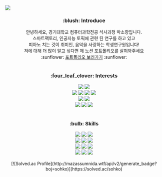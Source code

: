 

<!--
**so-hko/so-hko** is a ✨ _special_ ✨ repository because its `README.md` (this file) appears on your GitHub profile.

Here are some ideas to get you started:
### Hi there 👋
- 🔭 I’m currently working on ...
- 🌱 I’m currently learning ...
- 👯 I’m looking to collaborate on ...
- 🤔 I’m looking for help with ...
- 💬 Ask me about ...
- 📫 How to reach me: ...
- 😄 Pronouns: ...
- ⚡ Fun fact: ...
-->

<img src="https://capsule-render.vercel.app/api?type=waving&color=black&height=200&section=header&text=%20Hello,%20there!%20%&fontAlign=76&fontAlignY=45&desc=%20This%20is%20Sohko✨&descAlign=80&descAlignY=60&descSize=25&fontSize=38&fontColor=FBF5EF" />

<div align=center>
  <h3>:blush: Introduce</h3>
  안녕하세요, 경기대학교 컴퓨터과학전공 석사과정 박소향입니다.<br>
  스마트팩토리, 인공지능 토픽에 관련 된 연구를 하고 있고<br> 피아노 치는 것이 취미인, 음악을 사랑하는 학생연구원입니다!<br>
  저에 대해 더 많이 알고 싶다면 제 노션 포트폴리오를 살펴봐주세요<br>
  :sunflower: <a href="https://sohko-study.notion.site/sohko-study/53047e3c098a4b5a927214ca2d442c08" target="_blank">포트폴리오 보러가기</a>  :sunflower:
  <br>
  <br>
  <h3>:four_leaf_clover: Interests</h3>
  <img src="https://img.shields.io/badge/semi%20supervised%20learning-orange?style=flat&fontColor=white"/></a>
  <img src="https://img.shields.io/badge/unsupervised%20learning-green?style=flat&fontColor=white"/></a>
  <br>
  <img src="https://img.shields.io/badge/smart%20factory-yellow?style=flat&fontColor=white"/></a>
  <img src="https://img.shields.io/badge/data%20analysis-yellowgreen?style=flat&fontColor=white"/></a>
  <img src="https://img.shields.io/badge/data%20science-blue?style=flat&fontColor=white"/></a>
  <img src="https://img.shields.io/badge/predictive%20maintenance-ff69b4?style=flat&fontColor=white"/></a>
  <br>
  <img src="https://img.shields.io/badge/predictive%20quality%20in%20manufacturing-9999FF?style=flat&fontColor=white"/></a>
  <img src="https://img.shields.io/badge/predictive%20quality%20analytic-blueviolet?style=flat&fontColor=white"/></a>
  <br>
  <img src="https://img.shields.io/badge/process%20mining-9cf?style=flat&fontColor=white"/></a>
  <img src="https://img.shields.io/badge/digital%20twin-lightgrey?style=flat&fontColor=white"/></a>
  <img src="https://img.shields.io/badge/transformer-004088?style=flat&fontColor=white"/></a>
  <br>
  <br>
  <h3>:bulb: Skills</h3>
  <img src="https://img.shields.io/badge/Python-3776AB?style=flat&logo=Python&logoColor=yellow"/></a>
  <img src="https://img.shields.io/badge/Java-007396?style=flat&logo=Java&logoColor=white"/></a>
  <img src="https://img.shields.io/badge/HTML-E34F26?style=flat&logo=Html5&logoColor=white"/></a>
  <br>
  <img src="https://img.shields.io/badge/Pytorch-EE4C2C?style=flat&logo=Pytorch&logoColor=white"/></a>
  <img src="https://img.shields.io/badge/Tensorflow-FF6F00?style=flat&logo=Tensorflow&logoColor=white"/></a>
  <img src="https://img.shields.io/badge/Anaconda-44A833?style=flat&logo=Anaconda&logoColor=white"/></a>
  <br>
  <img src="https://img.shields.io/badge/Django-092E20?style=flat&logo=Django&logoColor=white"/></a>
  <img src="https://img.shields.io/badge/Kubernetes-326CE5?style=flat&logo=Kubernetes&logoColor=white"/></a>
  <img src="https://img.shields.io/badge/Amazon%20EC2-FF9900?style=flat&logo=AmazonEc2&logoColor=white"/></a>
  <br>
  <img src="https://img.shields.io/badge/Visual Studio Code-007ACC?style=flat&logo=Visual Studio Code&logoColor=white"/></a>
  <img src="https://img.shields.io/badge/Linux-FCC624?style=flat&logo=Linux&logoColor=white"/></a>
  <img src="https://img.shields.io/badge/Git-F05032?style=flat&logo=Git&logoColor=white"/></a>
</div>


<br>

<div align="center">
[![Solved.ac Profile](http://mazassumnida.wtf/api/v2/generate_badge?boj=sohko)](https://solved.ac/sohko)
</div>
